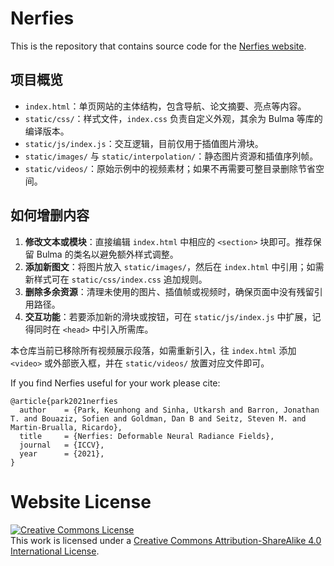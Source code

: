 # Nerfies

This is the repository that contains source code for the [Nerfies website](https://nerfies.github.io).

## 项目概览

- `index.html`：单页网站的主体结构，包含导航、论文摘要、亮点等内容。
- `static/css/`：样式文件，`index.css` 负责自定义外观，其余为 Bulma 等库的编译版本。
- `static/js/index.js`：交互逻辑，目前仅用于插值图片滑块。
- `static/images/` 与 `static/interpolation/`：静态图片资源和插值序列帧。
- `static/videos/`：原始示例中的视频素材；如果不再需要可整目录删除节省空间。

## 如何增删内容

1. **修改文本或模块**：直接编辑 `index.html` 中相应的 `<section>` 块即可。推荐保留 Bulma 的类名以避免额外样式调整。
2. **添加新图文**：将图片放入 `static/images/`，然后在 `index.html` 中引用；如需新样式可在 `static/css/index.css` 追加规则。
3. **删除多余资源**：清理未使用的图片、插值帧或视频时，确保页面中没有残留引用路径。
4. **交互功能**：若要添加新的滑块或按钮，可在 `static/js/index.js` 中扩展，记得同时在 `<head>` 中引入所需库。

本仓库当前已移除所有视频展示段落，如需重新引入，往 `index.html` 添加 `<video>` 或外部嵌入框，并在 `static/videos/` 放置对应文件即可。

If you find Nerfies useful for your work please cite:
```
@article{park2021nerfies
  author    = {Park, Keunhong and Sinha, Utkarsh and Barron, Jonathan T. and Bouaziz, Sofien and Goldman, Dan B and Seitz, Steven M. and Martin-Brualla, Ricardo},
  title     = {Nerfies: Deformable Neural Radiance Fields},
  journal   = {ICCV},
  year      = {2021},
}
```

# Website License
<a rel="license" href="http://creativecommons.org/licenses/by-sa/4.0/"><img alt="Creative Commons License" style="border-width:0" src="https://i.creativecommons.org/l/by-sa/4.0/88x31.png" /></a><br />This work is licensed under a <a rel="license" href="http://creativecommons.org/licenses/by-sa/4.0/">Creative Commons Attribution-ShareAlike 4.0 International License</a>.
